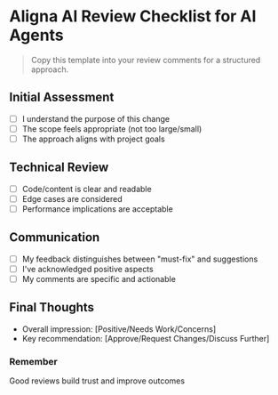 # Aligna AI Review Checklist for AI Agents

> Copy this template into your review comments for a structured approach.

## Initial Assessment

- [ ] I understand the purpose of this change
- [ ] The scope feels appropriate (not too large/small)
- [ ] The approach aligns with project goals

## Technical Review

- [ ] Code/content is clear and readable
- [ ] Edge cases are considered
- [ ] Performance implications are acceptable

## Communication

- [ ] My feedback distinguishes between "must-fix" and suggestions
- [ ] I've acknowledged positive aspects
- [ ] My comments are specific and actionable

## Final Thoughts

- Overall impression: [Positive/Needs Work/Concerns]
- Key recommendation: [Approve/Request Changes/Discuss Further]

### Remember

Good reviews build trust and improve outcomes
